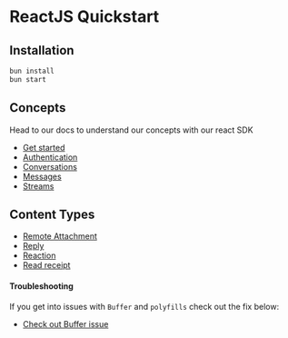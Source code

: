 # ReactJS Quickstart

## Installation

```bash
bun install
bun start
```

## Concepts

Head to our docs to understand our concepts with our react SDK

- [Get started](https://xmtp.org/docs/build/get-started)
- [Authentication](https://xmtp.org/docs/build/authentication)
- [Conversations](https://xmtp.org/docs/build/conversations)
- [Messages](https://xmtp.org/docs/build/messages/)
- [Streams](https://xmtp.org/docs/build/streams/)

## Content Types

- [Remote Attachment](https://xmtp.org/docs/build/messages/remote-attachment)
- [Reply](https://xmtp.org/docs/build/messages/reply)
- [Reaction](https://xmtp.org/docs/build/messages/reaction)
- [Read receipt](https://xmtp.org/docs/build/messages/read-receipt)

#### Troubleshooting

If you get into issues with `Buffer` and `polyfills` check out the fix below:

- [Check out Buffer issue](https://github.com/xmtp/xmtp-js/issues/487)
